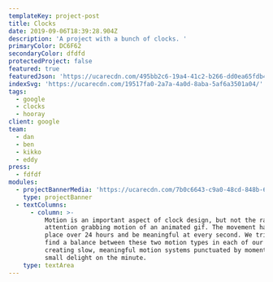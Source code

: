 ```yaml
---
templateKey: project-post
title: Clocks
date: 2019-09-06T18:39:28.904Z
description: 'A project with a bunch of clocks. '
primaryColor: DC6F62
secondaryColor: dfdfd
protectedProject: false
featured: true
featuredJson: 'https://ucarecdn.com/495bb2c6-19a4-41c2-b266-dd0ea65fdb49/'
indexSvg: 'https://ucarecdn.com/19517fa0-2a7a-4a0d-8aba-5af6a3501a04/'
tags:
  - google
  - clocks
  - hooray
client: google
team:
  - dan
  - ben
  - kikko
  - eddy
press:
  - fdfdf
modules:
  - projectBannerMedia: 'https://ucarecdn.com/7b0c6643-c9a0-48cd-848b-611f01b58a44/'
    type: projectBanner
  - textColumns:
      - column: >-
          Motion is an important aspect of clock design, but not the rapid,
          attention grabbing motion of an animated gif. The movement has to take
          place over 24 hours and be meaningful at every second. We tried to
          find a balance between these two motion types in each of our designs,
          creating slow, meaningful motion systems punctuated by moments of
          small delight on the minute.
    type: textArea
---
```


